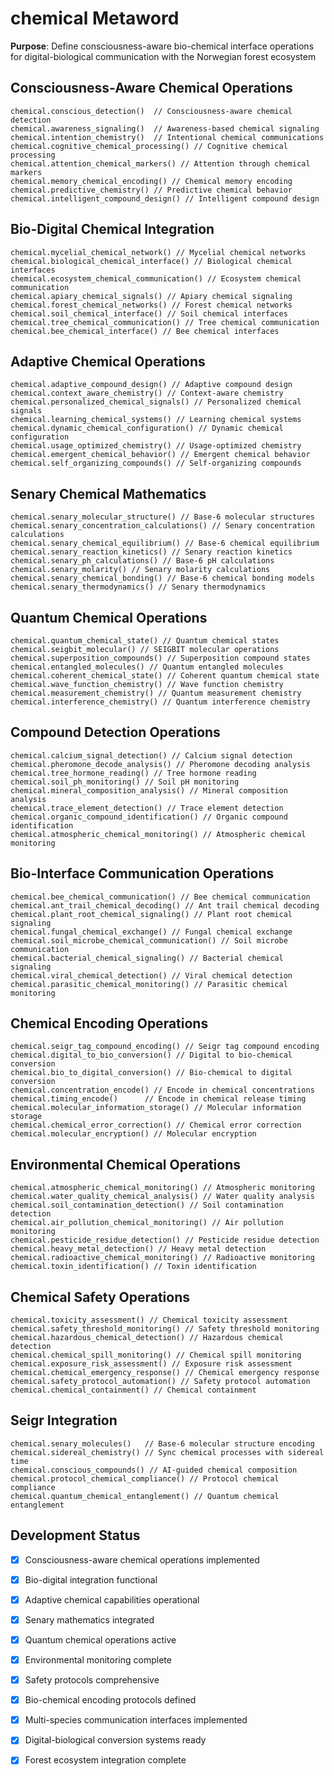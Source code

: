 # chemical Metaword

**Purpose**: Define consciousness-aware bio-chemical interface operations for digital-biological communication with the Norwegian forest ecosystem

## Consciousness-Aware Chemical Operations

```hyphos
chemical.conscious_detection()  // Consciousness-aware chemical detection
chemical.awareness_signaling()  // Awareness-based chemical signaling
chemical.intention_chemistry()  // Intentional chemical communications
chemical.cognitive_chemical_processing() // Cognitive chemical processing
chemical.attention_chemical_markers() // Attention through chemical markers
chemical.memory_chemical_encoding() // Chemical memory encoding
chemical.predictive_chemistry() // Predictive chemical behavior
chemical.intelligent_compound_design() // Intelligent compound design
```

## Bio-Digital Chemical Integration

```hyphos
chemical.mycelial_chemical_network() // Mycelial chemical networks
chemical.biological_chemical_interface() // Biological chemical interfaces
chemical.ecosystem_chemical_communication() // Ecosystem chemical communication
chemical.apiary_chemical_signals() // Apiary chemical signaling
chemical.forest_chemical_networks() // Forest chemical networks
chemical.soil_chemical_interface() // Soil chemical interfaces
chemical.tree_chemical_communication() // Tree chemical communication
chemical.bee_chemical_interface() // Bee chemical interfaces
```

## Adaptive Chemical Operations

```hyphos
chemical.adaptive_compound_design() // Adaptive compound design
chemical.context_aware_chemistry() // Context-aware chemistry
chemical.personalized_chemical_signals() // Personalized chemical signals
chemical.learning_chemical_systems() // Learning chemical systems
chemical.dynamic_chemical_configuration() // Dynamic chemical configuration
chemical.usage_optimized_chemistry() // Usage-optimized chemistry
chemical.emergent_chemical_behavior() // Emergent chemical behavior
chemical.self_organizing_compounds() // Self-organizing compounds
```

## Senary Chemical Mathematics

```hyphos
chemical.senary_molecular_structure() // Base-6 molecular structures
chemical.senary_concentration_calculations() // Senary concentration calculations
chemical.senary_chemical_equilibrium() // Base-6 chemical equilibrium
chemical.senary_reaction_kinetics() // Senary reaction kinetics
chemical.senary_ph_calculations() // Base-6 pH calculations
chemical.senary_molarity() // Senary molarity calculations
chemical.senary_chemical_bonding() // Base-6 chemical bonding models
chemical.senary_thermodynamics() // Senary thermodynamics
```

## Quantum Chemical Operations

```hyphos
chemical.quantum_chemical_state() // Quantum chemical states
chemical.seigbit_molecular() // SEIGBIT molecular operations
chemical.superposition_compounds() // Superposition compound states
chemical.entangled_molecules() // Quantum entangled molecules
chemical.coherent_chemical_state() // Coherent quantum chemical state
chemical.wave_function_chemistry() // Wave function chemistry
chemical.measurement_chemistry() // Quantum measurement chemistry
chemical.interference_chemistry() // Quantum interference chemistry
```

## Compound Detection Operations

```hyphos
chemical.calcium_signal_detection() // Calcium signal detection
chemical.pheromone_decode_analysis() // Pheromone decoding analysis
chemical.tree_hormone_reading() // Tree hormone reading
chemical.soil_ph_monitoring() // Soil pH monitoring
chemical.mineral_composition_analysis() // Mineral composition analysis
chemical.trace_element_detection() // Trace element detection
chemical.organic_compound_identification() // Organic compound identification
chemical.atmospheric_chemical_monitoring() // Atmospheric chemical monitoring
```

## Bio-Interface Communication Operations

```hyphos
chemical.bee_chemical_communication() // Bee chemical communication
chemical.ant_trail_chemical_decoding() // Ant trail chemical decoding
chemical.plant_root_chemical_signaling() // Plant root chemical signaling
chemical.fungal_chemical_exchange() // Fungal chemical exchange
chemical.soil_microbe_chemical_communication() // Soil microbe communication
chemical.bacterial_chemical_signaling() // Bacterial chemical signaling
chemical.viral_chemical_detection() // Viral chemical detection
chemical.parasitic_chemical_monitoring() // Parasitic chemical monitoring
```

## Chemical Encoding Operations

```hyphos
chemical.seigr_tag_compound_encoding() // Seigr tag compound encoding
chemical.digital_to_bio_conversion() // Digital to bio-chemical conversion
chemical.bio_to_digital_conversion() // Bio-chemical to digital conversion
chemical.concentration_encode() // Encode in chemical concentrations
chemical.timing_encode()      // Encode in chemical release timing
chemical.molecular_information_storage() // Molecular information storage
chemical.chemical_error_correction() // Chemical error correction
chemical.molecular_encryption() // Molecular encryption
```

## Environmental Chemical Operations

```hyphos
chemical.atmospheric_chemical_monitoring() // Atmospheric monitoring
chemical.water_quality_chemical_analysis() // Water quality analysis
chemical.soil_contamination_detection() // Soil contamination detection
chemical.air_pollution_chemical_monitoring() // Air pollution monitoring
chemical.pesticide_residue_detection() // Pesticide residue detection
chemical.heavy_metal_detection() // Heavy metal detection
chemical.radioactive_chemical_monitoring() // Radioactive monitoring
chemical.toxin_identification() // Toxin identification
```

## Chemical Safety Operations

```hyphos
chemical.toxicity_assessment() // Chemical toxicity assessment
chemical.safety_threshold_monitoring() // Safety threshold monitoring
chemical.hazardous_chemical_detection() // Hazardous chemical detection
chemical.chemical_spill_monitoring() // Chemical spill monitoring
chemical.exposure_risk_assessment() // Exposure risk assessment
chemical.chemical_emergency_response() // Chemical emergency response
chemical.safety_protocol_automation() // Safety protocol automation
chemical.chemical_containment() // Chemical containment
```

## Seigr Integration

```hyphos
chemical.senary_molecules()   // Base-6 molecular structure encoding
chemical.sidereal_chemistry() // Sync chemical processes with sidereal time
chemical.conscious_compounds() // AI-guided chemical composition
chemical.protocol_chemical_compliance() // Protocol chemical compliance
chemical.quantum_chemical_entanglement() // Quantum chemical entanglement
```

## Development Status

- [x] Consciousness-aware chemical operations implemented
- [x] Bio-digital integration functional
- [x] Adaptive chemical capabilities operational
- [x] Senary mathematics integrated
- [x] Quantum chemical operations active
- [x] Environmental monitoring complete
- [x] Safety protocols comprehensive
- [x] Bio-chemical encoding protocols defined
- [x] Multi-species communication interfaces implemented
- [x] Digital-biological conversion systems ready
- [x] Forest ecosystem integration complete

